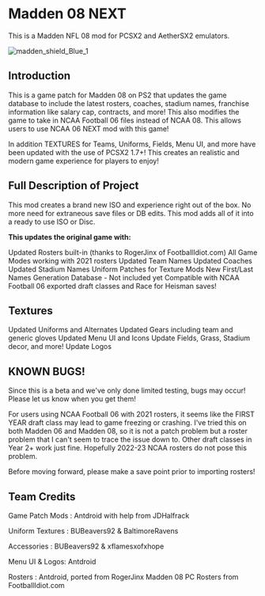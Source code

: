 # Madden 08 NEXT

This is a Madden NFL 08 mod for PCSX2 and AetherSX2 emulators.

![madden_shield_Blue_1](https://user-images.githubusercontent.com/24241868/180624449-a6bd0baf-eeac-4afc-9c78-d798edc4af43.png)


## Introduction
This is a game patch for Madden 08 on PS2 that updates the game database to include the latest rosters, coaches, stadium names, franchise information like salary cap, contracts, and more! This also modifies the game to take in NCAA Football 06 files instead of NCAA 08. This allows users to use NCAA 06 NEXT mod with this game!

In addition TEXTURES for Teams, Uniforms, Fields, Menu UI, and more have been updated with the use of PCSX2 1.7+! This creates an realistic and modern game experience for players to enjoy!



## Full Description of Project
This mod creates a brand new ISO and experience right out of the box. No more need for extraneous save files or DB edits. This mod adds all of it into a ready to use ISO or Disc.


**This updates the original game with:**

Updated Rosters built-in (thanks to RogerJinx of FootballIdiot.com)
All Game Modes working with 2021 rosters
Updated Team Names
Updated Coaches
Updated Stadium Names
Uniform Patches for Texture Mods
New First/Last Names Generation Database - Not included yet
Compatible with NCAA Football 06 exported draft classes and Race for Heisman saves!

## Textures

Updated Uniforms and Alternates
Updated Gears including team and generic gloves
Updated Menu UI and Icons
Update Fields, Grass, Stadium decor, and more!
Update Logos


## KNOWN BUGS!

Since this is a beta and we've only done limited testing, bugs may occur! Please let us know when you get them!

For users using NCAA Football 06 with 2021 rosters, it seems like the FIRST YEAR draft class may lead to game freezing or crashing. I've tried this on both Madden 06 and Madden 08, so it is not a patch problem but a roster problem that I can't seem to trace the issue down to. Other draft classes in Year 2+ work just fine. Hopefully 2022-23 NCAA rosters do not pose this problem.

Before moving forward, please make a save point prior to importing rosters!

## Team Credits

Game Patch Mods : Antdroid with help from JDHalfrack

Uniform Textures : BUBeavers92 & BaltimoreRavens

Accessories : BUBeavers92 & xflamesxofxhope

Menu UI & Logos: Antdroid

Rosters : Antdroid, ported from RogerJinx Madden 08 PC Rosters from FootballIdiot.com

